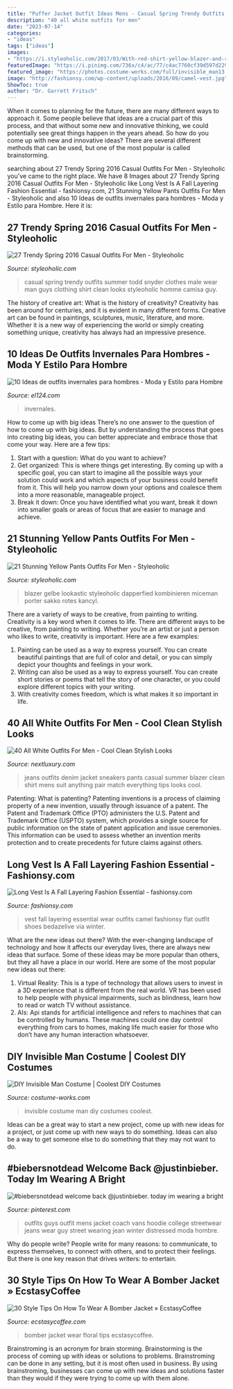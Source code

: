 ```yaml
---
title: "Puffer Jacket Outfit Ideas Mens - Casual Spring Trendy Outfits Summer Todd Snyder Clothes Male Wear Man Guys Clothing Shirt Clean Looks Styleoholic Homme Camisa Guy"
description: "40 all white outfits for men"
date: "2023-07-14"
categories:
- "ideas"
tags: ["ideas"]
images:
- "https://i.styleoholic.com/2017/03/With-red-shirt-yellow-blazer-and-red-shoes.jpg"
featuredImage: "https://i.pinimg.com/736x/c4/ac/77/c4ac7760cf39d597d2299822552db04f--swag-outfits-distressed-jeans-men.jpg"
featured_image: "https://photos.costume-works.com/full/invisible_man13.jpg"
image: "http://fashionsy.com/wp-content/uploads/2016/09/camel-vest.jpg"
ShowToc: true
author: "Dr. Garrett Fritsch"
---
```



When it comes to planning for the future, there are many different ways to approach it. Some people believe that ideas are a crucial part of this process, and that without some new and innovative thinking, we could potentially see great things happen in the years ahead. So how do you come up with new and innovative ideas? There are several different methods that can be used, but one of the most popular is called brainstorming.

	

		
searching about 27 Trendy Spring 2016 Casual Outfits For Men - Styleoholic you've came to the right place. We have 8 Images about 27 Trendy Spring 2016 Casual Outfits For Men - Styleoholic like Long Vest Is A Fall Layering Fashion Essential - fashionsy.com, 21 Stunning Yellow Pants Outfits For Men - Styleoholic and also 10 Ideas de outfits invernales para hombres - Moda y Estilo para Hombre. Here it is:
		
    
## 27 Trendy Spring 2016 Casual Outfits For Men - Styleoholic

<img loading=lazy src="https://i.styleoholic.com/2016/02/trendy-spring-2016-casual-outfits-for-men-16.jpg" onerror="this.onerror=null;this.src='https://tse4.mm.bing.net/th?id=OIP.0Xq0_MsZRRWceBZIJstcagHaLG&amp;pid=15.1';" alt="27 Trendy Spring 2016 Casual Outfits For Men - Styleoholic">

_Source: styleoholic.com_

>casual spring trendy outfits summer todd snyder clothes male wear man guys clothing shirt clean looks styleoholic homme camisa guy. 

	

The history of creative art: What is the history of creativity?
Creativity has been around for centuries, and it is evident in many different forms. Creative art can be found in paintings, sculptures, music, literature, and more. Whether it is a new way of experiencing the world or simply creating something unique, creativity has always had an impressive presence.

    
## 10 Ideas De Outfits Invernales Para Hombres - Moda Y Estilo Para Hombre

<img loading=lazy src="http://el124.com/wp-content/uploads/2016/11/moda-hombre-invierno-3.jpg" onerror="this.onerror=null;this.src='https://tse1.mm.bing.net/th?id=OIP.M4QTH-TgR5QyDKZBy0N1SQHaLH&amp;pid=15.1';" alt="10 Ideas de outfits invernales para hombres - Moda y Estilo para Hombre">

_Source: el124.com_

>invernales. 

	

How to come up with big ideas
There’s no one answer to the question of how to come up with big ideas. But by understanding the process that goes into creating big ideas, you can better appreciate and embrace those that come your way. Here are a few tips:
1. Start with a question: What do you want to achieve?
2. Get organized: This is where things get interesting. By coming up with a specific goal, you can start to imagine all the possible ways your solution could work and which aspects of your business could benefit from it. This will help you narrow down your options and coalesce them into a more reasonable, manageable project.
3. Break it down: Once you have identified what you want, break it down into smaller goals or areas of focus that are easier to manage and achieve.

    
## 21 Stunning Yellow Pants Outfits For Men - Styleoholic

<img loading=lazy src="https://i.styleoholic.com/2017/03/With-red-shirt-yellow-blazer-and-red-shoes.jpg" onerror="this.onerror=null;this.src='https://tse4.mm.bing.net/th?id=OIP.c0vrOlssAP4FbjOdg_0tHQAAAA&amp;pid=15.1';" alt="21 Stunning Yellow Pants Outfits For Men - Styleoholic">

_Source: styleoholic.com_

>blazer gelbe lookastic styleoholic dapperfied kombinieren miceman porter sakko rotes kancyl. 

	

There are a variety of ways to be creative, from painting to writing.
Creativity is a key word when it comes to life. There are different ways to be creative, from painting to writing. Whether you’re an artist or just a person who likes to write, creativity is important. Here are a few examples: 
1. Painting can be used as a way to express yourself. You can create beautiful paintings that are full of color and detail, or you can simply depict your thoughts and feelings in your work. 
2. Writing can also be used as a way to express yourself. You can create short stories or poems that tell the story of one character, or you could explore different topics with your writing. 
3. With creativity comes freedom, which is what makes it so important in life.

    
## 40 All White Outfits For Men - Cool Clean Stylish Looks

<img loading=lazy src="http://nextluxury.com/wp-content/uploads/white-sneakers-with-pants-and-blazer-all-white-outfits-for-men.jpg" onerror="this.onerror=null;this.src='https://tse3.mm.bing.net/th?id=OIP.Q1sIse_tLV7CTRMQB-aY-gHaLG&amp;pid=15.1';" alt="40 All White Outfits For Men - Cool Clean Stylish Looks">

_Source: nextluxury.com_

>jeans outfits denim jacket sneakers pants casual summer blazer clean shirt mens suit anything pair match everything tips looks cool. 

	

Patenting: What is patenting?
Patenting inventions is a process of claiming property of a new invention, usually through issuance of a patent. The Patent and Trademark Office (PTO) administers the U.S. Patent and Trademark Office (USPTO) system, which provides a single source for public information on the state of patent application and issue ceremonies. This information can be used to assess whether an invention merits protection and to create precedents for future claims against others.

    
## Long Vest Is A Fall Layering Fashion Essential - Fashionsy.com

<img loading=lazy src="http://fashionsy.com/wp-content/uploads/2016/09/camel-vest.jpg" onerror="this.onerror=null;this.src='https://tse1.mm.bing.net/th?id=OIP.Yjc94ht7EY7dfxd0oKDNnwHaLF&amp;pid=15.1';" alt="Long Vest Is A Fall Layering Fashion Essential - fashionsy.com">

_Source: fashionsy.com_

>vest fall layering essential wear outfits camel fashionsy flat outfit shoes bedazelive via winter. 

	

What are the new ideas out there?
With the ever-changing landscape of technology and how it affects our everyday lives, there are always new ideas that surface. Some of these ideas may be more popular than others, but they all have a place in our world. Here are some of the most popular new ideas out there: 
1. Virtual Reality: This is a type of technology that allows users to invest in a 3D experience that is different from the real world. VR has been used to help people with physical impairments, such as blindness, learn how to read or watch TV without assistance. 
2. AIs: Api stands for artificial intelligence and refers to machines that can be controlled by humans. These machines could one day control everything from cars to homes, making life much easier for those who don’t have any human interaction whatsoever. 

    
## DIY Invisible Man Costume | Coolest DIY Costumes

<img loading=lazy src="https://photos.costume-works.com/full/invisible_man13.jpg" onerror="this.onerror=null;this.src='https://tse4.mm.bing.net/th?id=OIP.s7uRWbkKO7VW9aPzNP4oDAHaMT&amp;pid=15.1';" alt="DIY Invisible Man Costume | Coolest DIY Costumes">

_Source: costume-works.com_

>invisible costume man diy costumes coolest. 

	

Ideas can be a great way to start a new project, come up with new ideas for a project, or just come up with new ways to do something. Ideas can also be a way to get someone else to do something that they may not want to do.

    
## #biebersnotdead Welcome Back @justinbieber. Today Im Wearing A Bright

<img loading=lazy src="https://i.pinimg.com/736x/c4/ac/77/c4ac7760cf39d597d2299822552db04f--swag-outfits-distressed-jeans-men.jpg" onerror="this.onerror=null;this.src='https://tse4.mm.bing.net/th?id=OIP.j2u9i_RwmVDKx5UWhr3acgHaOw&amp;pid=15.1';" alt="#biebersnotdead welcome back @justinbieber. today im wearing a bright">

_Source: pinterest.com_

>outfits guys outfit mens jacket coach vans hoodie college streetwear jeans wear guy street wearing jean winter distressed moda hombre. 

	

Why do people write?
People write for many reasons: to communicate, to express themselves, to connect with others, and to protect their feelings. But there is one key reason that drives writers: to entertain.

    
## 30 Style Tips On How To Wear A Bomber Jacket » EcstasyCoffee

<img loading=lazy src="https://i2.wp.com/www.ecstasycoffee.com/wp-content/uploads/2016/09/Floral-Bomber-Jacket.jpg" onerror="this.onerror=null;this.src='https://tse4.mm.bing.net/th?id=OIP.mDvXtAoXUbZ8jXn3pkJ1WwHaK3&amp;pid=15.1';" alt="30 Style Tips On How To Wear A Bomber Jacket » EcstasyCoffee">

_Source: ecstasycoffee.com_

>bomber jacket wear floral tips ecstasycoffee. 

	

Brainstroming is an acronym for brain storming. Brainstorming is the process of coming up with ideas or solutions to problems. Brainstroming can be done in any setting, but it is most often used in business. By using brainstroming, businesses can come up with new ideas and solutions faster than they would if they were trying to come up with them alone.

